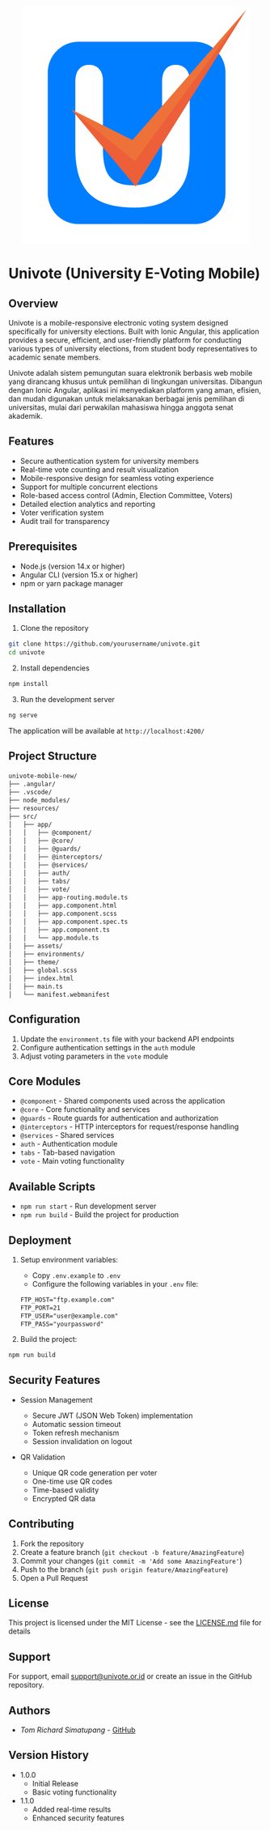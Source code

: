 <div align="center">
  <img src="https://github.com/tomrichardsimatupang/univote-mobile/blob/master/resources/univote-simple-logo.png?raw=true" alt="Univote Logo">
</div>

# Univote (University E-Voting Mobile)

## Overview
Univote is a mobile-responsive electronic voting system designed specifically for university elections. Built with Ionic Angular, this application provides a secure, efficient, and user-friendly platform for conducting various types of university elections, from student body representatives to academic senate members.

Univote adalah sistem pemungutan suara elektronik berbasis web mobile yang dirancang khusus untuk pemilihan di lingkungan universitas. Dibangun dengan Ionic Angular, aplikasi ini menyediakan platform yang aman, efisien, dan mudah digunakan untuk melaksanakan berbagai jenis pemilihan di universitas, mulai dari perwakilan mahasiswa hingga anggota senat akademik.

## Features
- Secure authentication system for university members
- Real-time vote counting and result visualization
- Mobile-responsive design for seamless voting experience
- Support for multiple concurrent elections
- Role-based access control (Admin, Election Committee, Voters)
- Detailed election analytics and reporting
- Voter verification system
- Audit trail for transparency

## Prerequisites
- Node.js (version 14.x or higher)
- Angular CLI (version 15.x or higher)
- npm or yarn package manager

## Installation

1. Clone the repository
```bash
git clone https://github.com/yourusername/univote.git
cd univote
```

2. Install dependencies
```bash
npm install
```

3. Run the development server
```bash
ng serve
```

The application will be available at `http://localhost:4200/`

## Project Structure
```
univote-mobile-new/
├── .angular/
├── .vscode/
├── node_modules/
├── resources/
├── src/
│   ├── app/
│   │   ├── @component/
│   │   ├── @core/
│   │   ├── @guards/
│   │   ├── @interceptors/
│   │   ├── @services/
│   │   ├── auth/
│   │   ├── tabs/
│   │   ├── vote/
│   │   ├── app-routing.module.ts
│   │   ├── app.component.html
│   │   ├── app.component.scss
│   │   ├── app.component.spec.ts
│   │   ├── app.component.ts
│   │   └── app.module.ts
│   ├── assets/
│   ├── environments/
│   ├── theme/
│   ├── global.scss
│   ├── index.html
│   ├── main.ts
│   └── manifest.webmanifest
```

## Configuration
1. Update the `environment.ts` file with your backend API endpoints
2. Configure authentication settings in the `auth` module
3. Adjust voting parameters in the `vote` module

## Core Modules
- `@component` - Shared components used across the application
- `@core` - Core functionality and services
- `@guards` - Route guards for authentication and authorization
- `@interceptors` - HTTP interceptors for request/response handling
- `@services` - Shared services
- `auth` - Authentication module
- `tabs` - Tab-based navigation
- `vote` - Main voting functionality

## Available Scripts
- `npm run start` - Run development server
- `npm run build` - Build the project for production

## Deployment

1. Setup environment variables:
   - Copy `.env.example` to `.env`
   - Configure the following variables in your `.env` file:
   ```
   FTP_HOST="ftp.example.com"
   FTP_PORT=21
   FTP_USER="user@example.com"
   FTP_PASS="yourpassword"
   ```

2. Build the project:
```bash
npm run build
```

## Security Features
- Session Management
  - Secure JWT (JSON Web Token) implementation
  - Automatic session timeout
  - Token refresh mechanism
  - Session invalidation on logout
  
- QR Validation
  - Unique QR code generation per voter
  - One-time use QR codes
  - Time-based validity
  - Encrypted QR data

## Contributing
1. Fork the repository
2. Create a feature branch (`git checkout -b feature/AmazingFeature`)
3. Commit your changes (`git commit -m 'Add some AmazingFeature'`)
4. Push to the branch (`git push origin feature/AmazingFeature`)
5. Open a Pull Request

## License
This project is licensed under the MIT License - see the [LICENSE.md](LICENSE.md) file for details

## Support
For support, email support@univote.or.id or create an issue in the GitHub repository.

## Authors
- *Tom Richard Simatupang* - [GitHub](https://github.com/tomrichardsimatupang)

## Version History
- 1.0.0
    - Initial Release
    - Basic voting functionality
- 1.1.0
    - Added real-time results
    - Enhanced security features
